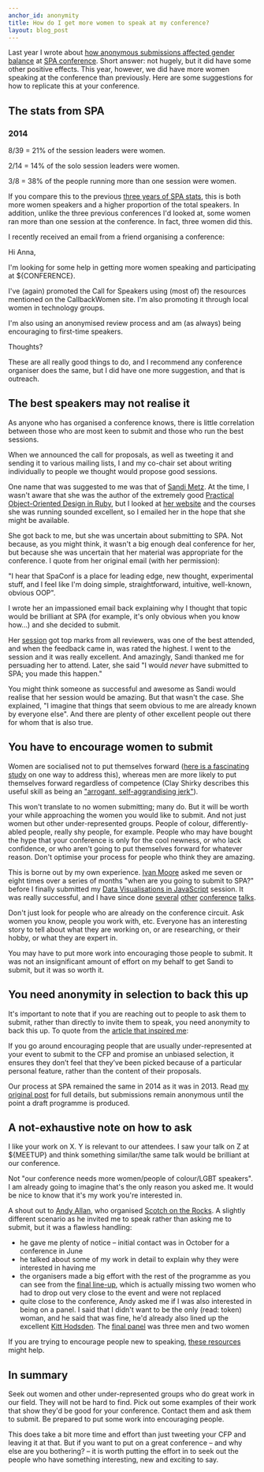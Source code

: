 ```yaml
---
anchor_id: anonymity
title: How do I get more women to speak at my conference?
layout: blog_post
---
```


Last year I wrote about [how anonymous submissions affected gender balance](/jfdi/how-anonymity-affected-gender-balance.html) at [SPA conference](http://www.spaconference.org/). Short answer: not hugely, but it did have some other positive effects. This year, however, we did have more women speaking at the conference than previously. Here are some suggestions for how to replicate this at your conference.

## The stats from SPA

<div class="pretty-code-sample">
<h3>2014</h3>
<p>8/39 = 21% of the session leaders were women.</p>
<p>2/14 = 14% of the solo session leaders were women.</p>
<p>3/8 = 38% of the people running more than one session were women.</p>
</div>

If you compare this to the previous [three years of SPA stats](/jfdi/how-anonymity-affected-gender-balance.html), this is both more women speakers and a higher proportion of the total speakers. In addition, unlike the three previous conferences I'd looked at, some women ran more than one session at the conference. In fact, three women did this.

I recently received an email from a friend organising a conference:

<div class="quote">
<p>Hi Anna,</p>

<p>I'm looking for some help in getting more women speaking and participating at ${CONFERENCE}.</p>

<p>I've (again) promoted the Call for Speakers using (most of) the resources mentioned on the CallbackWomen site. I'm also promoting it through local women in technology groups.</p>

<p>I'm also using an anonymised review process and am (as always) being encouraging to first-time speakers.</p>

<p>Thoughts?</p>
</div>

These are all really good things to do, and I recommend any conference organiser does the same, but I did have one more suggestion, and that is outreach.

## The best speakers may not realise it

As anyone who has organised a conference knows, there is little correlation between those who are most keen to submit and those who run the best sessions.

When we announced the call for proposals, as well as tweeting it and sending it to various mailing lists, I and my co-chair set about writing individually to people we thought would propose good sessions.

One name that was suggested to me was that of [Sandi Metz](https://twitter.com/sandimetz). At the time, I wasn't aware that she was the author of the extremely good [Practical Object-Oriented Design in Ruby](http://www.informit.com/store/practical-object-oriented-design-in-ruby-an-agile-primer-9780321721334), but I looked at [her website](http://www.sandimetz.com/) and the courses she was running sounded excellent, so I emailed her in the hope that she might be available.

She got back to me, but she was uncertain about submitting to SPA. Not because, as you might think, it wasn't a big enough deal conference for her, but because she was uncertain that her material was appropriate for the conference. I quote from her original email (with her permission):
<div class="quote">"I hear that SpaConf is a place for leading edge, new thought, experimental stuff, and I feel like I'm doing simple, straightforward, intuitive, well-known, obvious OOP".</div>

I wrote her an impassioned email back explaining why I thought that topic would be brilliant at SPA (for example, it's only obvious when you know how...) and she decided to submit.

Her [session](http://www.spaconference.org/spa2014/sessions/session589.html) got top marks from all reviewers, was one of the best attended, and when the feedback came in, was rated the highest. I went to the session and it was really excellent. And amazingly, Sandi thanked me for persuading her to attend. Later, she said "I would *never* have submitted to SPA; you made this happen."

You might think someone as successful and awesome as Sandi would realise that her session would be amazing. But that wasn't the case. She explained, "I imagine that things that seem obvious to me are already known by everyone else". And there are plenty of other excellent people out there for whom that is also true.

## You have to encourage women to submit

Women are socialised not to put themselves forward ([here is a fascinating study](http://pwq.sagepub.com/content/early/2013/12/20/0361684313515840.abstract) on one way to address this), whereas men are more likely to put themselves forward regardless of competence (Clay Shirky describes this useful skill as being an ["arrogant, self-aggrandising jerk"](http://www.shirky.com/weblog/2010/01/a-rant-about-women/)).

This won't translate to no women submitting; many do. But it will be worth your while approaching the women you would like to submit. And not just women but other under-represented groups. People of colour, differently-abled people, really shy people, for example. People who may have bought the hype that your conference is only for the cool newness, or who lack confidence, or who aren't going to put themselves forward for whatever reason. Don't optimise your process for people who think they are amazing.

This is borne out by my own experience. [Ivan Moore](https://twitter.com/ivanrmoore) asked me seven or eight times over a series of months "when are you going to submit to SPA?" before I finally submitted my [Data Visualisations in JavaScript](http://www.spaconference.org/spa2012/sessions/session412.html) session. It was really successful, and I have since done [several](http://velocityconf.com/velocityny2014/public/schedule/detail/35839) [other](http://2014.sotr.eu/speakers.html#annashipman) [conference](https://www.youtube.com/watch?v=Q1qWzz6liK0) [talks](http://www.edinburgh.bcs.org/events/2012-13/130501.htm).

Don't just look for people who are already on the conference circuit. Ask women you know, people you work with, etc. Everyone has an interesting story to tell about what they are working on, or are researching, or their hobby, or what they are expert in.

You may have to put more work into encouraging those people to submit. It was not an insignificant amount of effort on my behalf to get Sandi to submit, but it was so worth it.

## You need anonymity in selection to back this up

It's important to note that if you are reaching out to people to ask them to submit, rather than directly to invite them to speak, you need anonymity to back this up. To quote from the [article that inspired me](http://2012.jsconf.eu/2012/09/17/beating-the-odds-how-we-got-25-percent-women-speakers.html):

<div class="quote">
If you go around encouraging people that are usually under-represented at your event to submit to the CFP and promise an unbiased selection, it ensures they don’t feel that they’ve been picked because of a particular personal feature, rather than the content of their proposals.
</div>

Our process at SPA remained the same in 2014 as it was in 2013. Read [my original post](/jfdi/how-anonymity-affected-gender-balance.html) for full details, but submissions remain anonymous until the point a draft programme is produced.

## A not-exhaustive note on how to ask

I like your work on X. Y is relevant to our attendees. I saw your talk on Z at ${MEETUP} and think something similar/the same talk would be brilliant at our conference.

Not "our conference needs more women/people of colour/LGBT speakers". I am already going to imagine that's the only reason you asked me. It would be nice to know that it's my work you're interested in.

A shout out to [Andy Allan](https://twitter.com/fymd), who organised [Scotch on the Rocks](http://sotr.eu/). A slightly different scenario as he invited me to speak rather than asking me to submit, but it was a flawless handling:

- he gave me plenty of notice – initial contact was in October for a conference in June
- he talked about some of my work in detail to explain why they were interested in having me
- the organisers made a big effort with the rest of the programme as you can see from the [final line-up](http://2014.sotr.eu/#nav-speakers), which is actually missing two women who had to drop out very close to the event and were not replaced
- quite close to the conference, Andy asked me if I was also interested in being on a panel. I said that I didn't want to be the only (read: token) woman, and he said that was fine, he'd already also lined up the excellent [Kitt Hodsden](https://twitter.com/kitt). The [final panel](https://www.youtube.com/watch?v=4ai4y-Iecfw&feature=youtu.be) was three men and two women

If you are trying to encourage people new to speaking, [these resources](/jfdi/conference-speaking.html) might help.

## In summary

Seek out women and other under-represented groups who do great work in our field. They will not be hard to find. Pick out some examples of their work that show they'd be good for your conference. Contact them and ask them to submit. Be prepared to put some work into encouraging people.

This does take a bit more time and effort than just tweeting your CFP and leaving it at that. But if you want to put on a great conference – and why else are you bothering? – it is worth putting the effort in to seek out the people who have something interesting, new and exciting to say.
